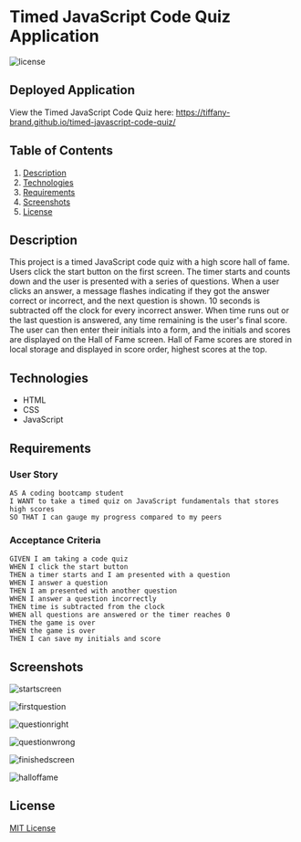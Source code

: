 # Timed JavaScript Code Quiz Application
![license](https://img.shields.io/github/license/tiffany-brand/timed-javascript-code-quiz?style=plastic)

## Deployed Application

View the Timed JavaScript Code Quiz here: https://tiffany-brand.github.io/timed-javascript-code-quiz/

## Table of Contents

1. [Description](#Description)
2. [Technologies](#technologies)
3. [Requirements](#Requirements)
4. [Screenshots](#Screenshots)
5. [License](#License)


## Description

This project is a timed JavaScript code quiz with a high score hall of fame. Users click the start button on the first screen. The timer starts and counts down and the user is presented with a series of questions. When a user clicks an answer, a message flashes indicating if they got the answer correct or incorrect, and the next question is shown. 10 seconds is subtracted off the clock for every incorrect answer. When time runs out or the last question is answered, any time remaining is the user's final score. The user can then enter their initials into a form, and the initials and scores are displayed on the Hall of Fame screen. Hall of Fame scores are stored in local storage and displayed in score order, highest scores at the top.


## Technologies

- HTML
- CSS
- JavaScript

## Requirements

### User Story

```
AS A coding bootcamp student
I WANT to take a timed quiz on JavaScript fundamentals that stores high scores
SO THAT I can gauge my progress compared to my peers
```

### Acceptance Criteria

```
GIVEN I am taking a code quiz
WHEN I click the start button
THEN a timer starts and I am presented with a question
WHEN I answer a question
THEN I am presented with another question
WHEN I answer a question incorrectly
THEN time is subtracted from the clock
WHEN all questions are answered or the timer reaches 0
THEN the game is over
WHEN the game is over
THEN I can save my initials and score
```

## Screenshots

![startscreen](https://user-images.githubusercontent.com/16748389/87736304-c4974280-c7a5-11ea-8c31-80b3aead8c2b.JPG)

![firstquestion](https://user-images.githubusercontent.com/16748389/87736325-d24cc800-c7a5-11ea-9879-38c2fa8df1a3.JPG)

![questionright](https://user-images.githubusercontent.com/16748389/87736337-d973d600-c7a5-11ea-953e-5ad87f62d4f4.JPG)

![questionwrong](https://user-images.githubusercontent.com/16748389/87736352-e4c70180-c7a5-11ea-9b88-91df86900c88.JPG)

![finishedscreen](https://user-images.githubusercontent.com/16748389/87736366-ee506980-c7a5-11ea-81ef-174d18c8a7d9.JPG)

![halloffame](https://user-images.githubusercontent.com/16748389/87736379-f7d9d180-c7a5-11ea-97a2-d77c71d3181f.JPG)


## License

[MIT License](./LICENSE)
